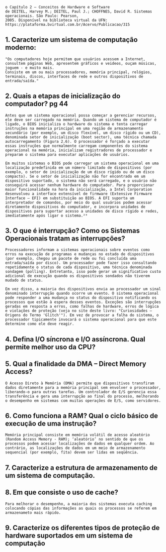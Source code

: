 ```
o Capítulo 2 – Conceitos de Hardware e Software
de DEITEL, Harvey M.; DEITEL, Paul J.; CHOFFNES, David R. Sistemas operacionais. São Paulo: Pearson,
2005. Disponível na biblioteca virtual da UFN: https://plataforma.bvirtual.com.br/Acervo/Publicacao/315
```

## 1. Caracterize um sistema de computação moderno:
    "Os computadores hoje permitem que usuários acessem a Internet, consultem páginas Web, apresentem gráficos e veideos, ouçam músicas, joguem - e muito mais.
    Consiste em um ou mais processadores, memória principal, relógios, terminais, discos, interfaces de rede e outros dispositivos de entrada/saída."

## 2. Quais a etapas de inicialização do computador? pg 44
    Antes que um sistema operacional possa começar a gerenciar recursos, ele deve ser carregado na memória. Quando um sistema de computador é ligado, o BIOS inicializa o hardware do sistema e tenta carregar instruções na memória principal em uma região de armazenamento secundário (por exemplo, um disco flexível, um disco rígido ou um CD), denominada setor de inicialização (boot sector), uma técnica chamada autocarregamento (Figura 2.6). O processador é forçado a executar essas instruções que normalmente carregam componentes do sistema operacional na memória, inicializam registradores de processador e preparam o sistema para executar aplicações de usuários.

    Em muitos sistemas o BIOS pode carregar um sistema operacional em uma localização predefinida em um número limitado de dispositivos (por exemplo, o setor de inicialização de um disco rígido ou de um disco compacto). Se o setor de inicialização não for encontrado em um dispositivo suportado, o sistema não será carregado, e o usuário não conseguirá acessar nenhum hardware do computador. Para proporcionar maior funcionalidade na hora da inicialização, a Intel Corporation desenvolveu a interface extensível de firmware (Extensive Firmware Interface – EFI) em substituição ao BIOS. A EFI suporta um interpretador de comandos, por meio do qual usuários podem acessar diretamente dispositivos do computador, e incorpora unidades de dispositivos para suportar acesso a unidades de disco rígido e redes, imediatamente após ligar o sistema.²⁶

## 3. O que é interrupção? Como os Sistemas Operacionais tratam as interrupções?
    Processadores informam a sistemas operacionais sobre eventos como erros na execução de programas e mudanças no estado de dispositivos (por exemplo, chegou um pacote de rede ou foi concluída uma entrada/saída por disco). Um processador pode fazer isso consultando repetidamente o status de cada dispositivo, uma técnica denominada sondagem (polling). Entretanto, isso pode gerar um significativo custo adicional de execução quando os dispositivos sondados não tiverem mudado de status.

    Em vez disso, a maioria dos dispositivos envia ao processador um sinal denominado interrupção quando ocorre um evento. O sistema operacional pode responder a uma mudança no status do dispositivo notificando os processos que estão à espera desses eventos. Exceções são interrupções geradas em resposta a erros, como falhas de hardware, erros de lógica e violações de proteção (veja no site deste livro: "Curiosidades — Origens do Termo 'Glitch'"). Em vez de provocar a falha do sistema, o processador tipicamente invocará o sistema operacional para que este determine como ele deve reagir.

## 4. Defina I/O síncrona e I/O assíncrona. Qual permite melhor uso da CPU?


## 5. Qual a finalidade da DMA – Direct Memory Access?
    O Acesso Direto à Memória (DMA) permite que dispositivos transfiram dados diretamente para a memória principal sem envolver o processador, liberando-o para outras tarefas. Um controlador de E/S gerencia essa transferência e gera uma interrupção ao final do processo, melhorando o desempenho em sistemas com muitas operações de E/S, como servidores.
    
## 6. Como funciona a RAM? Qual o ciclo básico de execução de uma instrução?
    Memória principal consiste em memória volátil de acesso aleatório (Random Access Memory - RAM); ‘aleatório’ no sentido de que os processos podem acessar localizações de dados em qualquer ordem. Ao contrário, as localizações de dados em um meio de armazenamento sequencial (por exemplo, fita) devem ser lidas em seqüência. 
    

## 7. Caracterize a estrutura de armazenamento de um sistema de computação.
## 8. Em que consiste o uso de cache?
    Para melhorar o desempenho, a maioria dos sistemas executa caching colocando cópias das informações as quais os processos se referem em armazenameto mais rápido.
## 9. Caracterize os diferentes tipos de proteção de hardware suportados em um sistema de computação